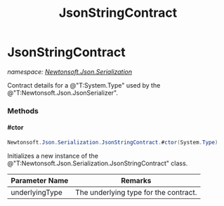 ﻿---
title: JsonStringContract
---

# JsonStringContract
_namespace: [Newtonsoft.Json.Serialization](N-Newtonsoft.Json.Serialization.html)_

Contract details for a @"T:System.Type" used by the @"T:Newtonsoft.Json.JsonSerializer".



### Methods

#### #ctor
```csharp
Newtonsoft.Json.Serialization.JsonStringContract.#ctor(System.Type)
```
Initializes a new instance of the @"T:Newtonsoft.Json.Serialization.JsonStringContract" class.

|Parameter Name|Remarks|
|--------------|-------|
|underlyingType|The underlying type for the contract.|



